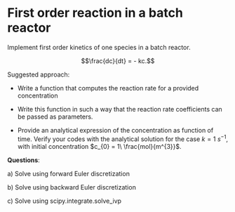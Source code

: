 # First order reaction in a batch reactor

Implement first order kinetics of one species in a batch reactor.

$$\frac{dc}{dt} = - kc.$$

Suggested approach:

-   Write a function that computes the reaction rate for a provided
    concentration

-   Write this function in such a way that the reaction rate
    coefficients can be passed as parameters.

-   Provide an analytical expression of the concentration as function of
    time. Verify your codes with the analytical solution for the case
    $k = 1\ s^{- 1}$, with initial concentration
    $c_{0} = 1\ \frac{mol}{m^{3}}$.

**Questions**:

a)  Solve using forward Euler discretization

b)  Solve using backward Euler discretization

c)  Solve using scipy.integrate.solve_ivp
